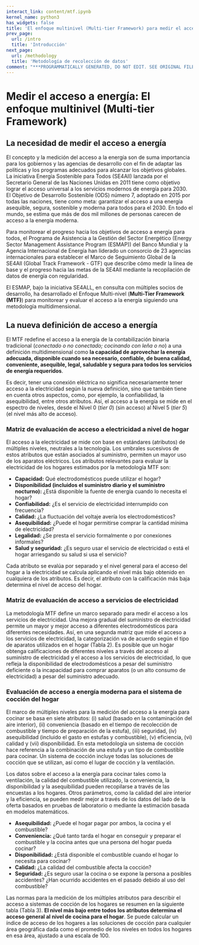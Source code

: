 ```yaml
---
interact_link: content/mtf.ipynb
kernel_name: python3
has_widgets: false
title: 'El enfoque multinivel (Multi-tier Framework) para medir el acceso a energía'
prev_page:
  url: /intro
  title: 'Introducción'
next_page:
  url: /methodology
  title: 'Metodología de recolección de datos'
comment: "***PROGRAMMATICALLY GENERATED, DO NOT EDIT. SEE ORIGINAL FILES IN /content***"
---
```


# Medir el acceso a energía: El enfoque multinivel (Multi-tier Framework)

## La necesidad de medir el acceso a energía

El concepto y la medición del acceso a la energía son de suma importancia para los gobiernos y las agencias de desarrollo con el fin de adaptar las políticas y los programas adecuados para alcanzar los objetivos globales. La iniciativa Energía Sostenible para Todos (SE4All) lanzada por el Secretario General de las Naciones Unidas en 2011 tiene como objetivo lograr el acceso universal a los servicios modernos de energía para 2030. El Objetivo de Desarrollo Sostenible (ODS) número 7, adoptado en 2015 por todas las naciones, tiene como meta: garantizar el acceso a una energía asequible, segura, sostenible y moderna para todos para el 2030. En todo el mundo, se estima que más de dos mil millones de personas carecen de acceso a la energía moderna.

Para monitorear el progreso hacia los objetivos de acceso a energía para todos, el Programa de Asistencia a la Gestión del Sector Energético (Energy Sector Management Assistance Program (ESMAP)) del Banco Mundial y la Agencia Internacional de Energía han liderado un consorcio de 23 agencias internacionales para establecer el Marco de Seguimiento Global de la SE4All (Global Track Framework  - GTF) que describe cómo medir la línea de base y el progreso hacia las metas de la SE4All mediante la recopilación de datos de energía con regularidad.

El ESMAP, bajo la iniciativa SE4ALL, en consulta con múltiples socios de desarrollo, ha desarrollado el Enfoque Multi-nivel (**Multi-Tier Framework (MTF)**) para monitorear y evaluar el acceso a la energía siguiendo una metodología multidimensional.

## La nueva definición de acceso a energía

El MTF redefine el acceso a la energía de la contabilización binaria tradicional (*conectado o no conectado; cocinando con leña o no*) a una definición multidimensional como **la capacidad de aprovechar la energía adecuada, disponible cuando sea necesario, confiable, de buena calidad, conveniente, asequible, legal, saludable y segura para todos los servicios de energía requeridos**. 

Es decir, tener una conexión eléctrica no significa necesariamente tener acceso a la electricidad según la nueva definición, sino que también tiene en cuenta otros aspectos, como, por ejemplo, la confiabilidad, la asequibilidad, entre otros atributos.  Así, el acceso a la energía se mide en el espectro de niveles, desde el Nivel 0 (*tier 0*) (sin acceso) al Nivel 5 (*tier 5*) (el nivel más alto de acceso).


### Matriz de evaluación de acceso a electricidad a nivel de hogar

El acceso a la electricidad se mide con base en estándares (atributos) de múltiples niveles, neutrales a la tecnología. Los umbrales sucesivos de estos atributos que están asociados al suministro, permiten un mayor uso de los aparatos eléctricos. Los atributos relevantes para evaluar la electricidad de los hogares estimados por la metodología MTF son: 

* **Capacidad:** Qué electrodomésticos puede utilizar el hogar?
* **Disponibilidad (incluidos el suministro diario y el suministro nocturno):** ¿Está disponible la fuente de energía cuando lo necesita el hogar? 
* **Confiabilidad:**  ¿Es el servicio de electricidad interrumpido con frecuencia?
* **Calidad:** ¿La fluctuación del voltaje avería los electrodomésticos?
* **Asequibilidad:** ¿Puede el hogar permitirse comprar la cantidad mínima de electricidad?
* **Legalidad:** ¿Se presta el servicio formalmente o por conexiones informales?
* **Salud y seguridad:** ¿Es seguro usar el servicio de electricidad o está el hogar arriesgando su salud si usa el servicio?

Cada atributo se evalúa por separado y el nivel general para el acceso del hogar a la electricidad se calcula aplicando el nivel más bajo obtenido en cualquiera de los atributos. Es decir, el atributo con la calificación más baja determina el nivel de acceso del hogar. 


### Matriz de evaluación de acceso a servicios de electricidad

La metodología MTF define un marco separado para medir el acceso a los servicios de electricidad. Una mejora gradual del suministro de electricidad permite un mayor y mejor acceso a diferentes electrodomésticos para diferentes necesidades. Así, en una segunda matriz que mide el acceso a los servicios de electricidad, la categorización va de acuerdo según el tipo de aparatos utilizados en el hogar (Tabla 2). Es posible que un hogar obtenga calificaciones de diferentes niveles a través del acceso al suministro de electricidad y el acceso a los servicios de electricidad, lo que refleja la disponibilidad de electrodomésticos a pesar del suministro deficiente o la incapacidad para comprar aparatos (o un alto consumo de electricidad) a pesar del suministro adecuado.

### Evaluación de acceso a energía moderna para el sistema de cocción del hogar

El marco de múltiples niveles para la medición del acceso a la energía para cocinar se basa en siete atributos: 
(i) salud (basado en la contaminación del aire interior), (ii) conveniencia (basado en el tiempo de recolección de combustible y tiempo de preparación de la estufa), (iii) seguridad, (iv) asequibilidad (incluido el gasto en estufas y combustible), (v) eficiencia, (vi) calidad y (vii) disponibilidad. En esta metodología un sistema de cocción hace referencia a la combinación de una estufa y un tipo de combustible para cocinar. Un sistema de cocción incluye todas las soluciones de cocción que se utilizan, así como el lugar de cocción y la ventilación.


Los datos sobre el acceso a la energía para cocinar tales como la ventilación, la calidad del combustible utilizado, la conveniencia, la disponibilidad y la asequibilidad pueden recopilarse a través de las encuestas a los hogares. Otros parámetros, como la calidad del aire interior y la eficiencia, se pueden medir mejor a través de los datos del lado de la oferta basados en pruebas de laboratorio o mediante la estimación basada en modelos matemáticos.


* **Asequibilidad:** ¿Puede el hogar pagar por ambos, la cocina y el combustible?
* **Conveniencia:** ¿Qué tanto tarda el hogar en conseguir y preparar el combustible y la cocina antes que una persona del hogar pueda cocinar?
* **Disponibilidad:** ¿Está disponible el combustible cuando el hogar lo necesita para cocinar?
* **Calidad:** ¿La calidad del combustible afecta la cocción?
* **Seguridad:** ¿Es seguro usar la cocina o se expone la persona a posibles accidentes? ¿Han ocurrido accidentes en el pasado debido al uso del combustible?

Las normas para la medición de los múltiples atributos para describir el acceso a sistemas de cocción de los hogares se resumen en la siguiente tabla (Tabla 3). **El nivel más bajo entre todos los atributos determina el acceso general al nivel de cocina para el hogar**. Se puede calcular un índice de acceso de los hogares a las soluciones de cocción para cualquier área geográfica dada como el promedio de los niveles en todos los hogares en esa área, ajustado a una escala de 100.








